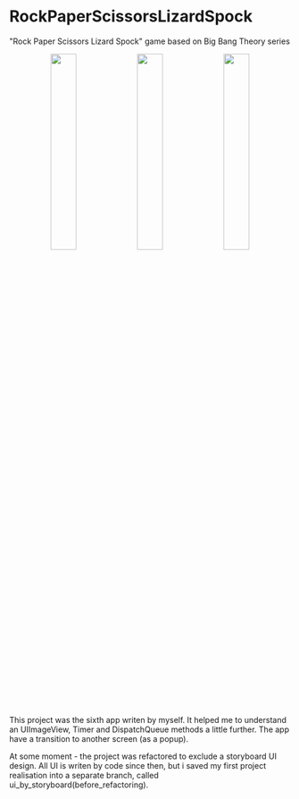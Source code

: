 # RockPaperScissorsLizardSpock
"Rock Paper Scissors Lizard Spock" game based on Big Bang Theory series

<p align="center">
<img src="https://user-images.githubusercontent.com/82824022/211146472-615228de-4feb-4491-933c-a28da7079b11.PNG" width=30% height=30%>  <img src="https://user-images.githubusercontent.com/82824022/211146480-b9fcfd62-cdcf-4671-b605-adebe34a691a.PNG" width=30% height=30%>  <img src="https://user-images.githubusercontent.com/82824022/211146481-727e63ea-bf7f-43df-bce5-76e589ed190c.PNG" width=30% height=30%>
</p>

This project was the sixth app writen by myself. It helped me to understand an UIImageView, Timer and DispatchQueue methods a little further. The app have a transition to another screen (as a popup). 

At some moment - the project was refactored to exclude a storyboard UI design. All UI is writen by code since then, but i saved my first project realisation into a separate branch, called ui_by_storyboard(before_refactoring).
